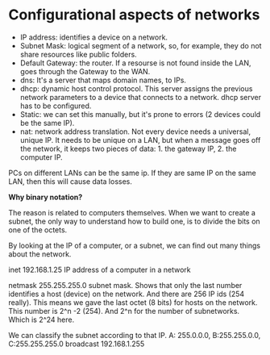 # Configurational aspects of networks

* IP address: identifies a device on a network.
* Subnet Mask: logical segment of a network, so, for example, they do not share resources like public folders.
* Default Gateway: the router. If a resourse is not found inside the LAN, goes through the Gateway to the WAN.
* dns: It's a server that maps domain names, to IPs.
* dhcp: dynamic host control protocol. This server assigns the previous network parameters to a device that connects to a network. dhcp server has to be configured.
* Static: we can set this manually, but it's prone to errors (2 devices could be the same IP).
* nat: network address translation. Not every device needs a universal, unique IP. It needs to be unique on a LAN, but when a message goes off the network, it keeps two pieces of data: 1. the gateway IP, 2. the computer IP.

PCs on different LANs can be the same ip. If they are same IP on the same LAN, then this will cause data losses.

**Why binary notation?**

The reason is related to computers themselves. When we want to create a subnet, the only way to understand how to build one, is to divide the bits on one of the octets.

By looking at the IP of a computer, or a subnet, we can find out many things about the network. 

inet 192.168.1.25  IP address of a computer in a network

netmask 255.255.255.0 subnet mask. Shows that only the last number identifies a host (device) on the network. And there are 256 IP ids (254 really). This means we gave the last octet (8 bits) for hosts on the network. This number is 2^n -2 (254). And 2^n for the number of subnetworks.  Which is 2^24 here.  

We can classify the subnet according to that IP. A: 255.0.0.0, B:255.255.0.0, C:255.255.255.0
broadcast 192.168.1.255


